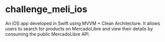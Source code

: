 # challenge_meli_ios
An iOS app developed in Swift using MVVM + Clean Architecture. It allows users to search for products on MercadoLibre and view their details by consuming the public MercadoLibre API.
